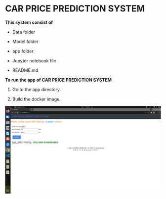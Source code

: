 # CAR PRICE PREDICTION SYSTEM

**This system consist of**
  
  - Data folder
  
  - Model folder
  
  - app folder
  
  - Jupyter notebook file

  - README.md

**To run the app of CAR PRICE PREDICTION SYSTEM**

  1. Go to the app directory.

  2. Build the docker image.

![Car Price Prediction System](app/Car%20Price%20Prediction%20System.png)
